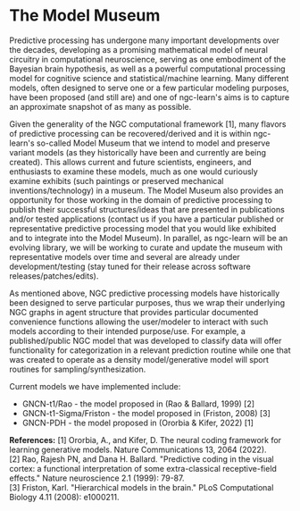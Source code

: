 # The Model Museum

Predictive processing has undergone many important developments over the decades,
developing as a promising mathematical model of neural circuitry in computational
neuroscience, serving as one embodiment of the Bayesian brain hypothesis, as
well as a powerful computational processing model for cognitive science and
statistical/machine learning. Many different models, often designed to serve
one or a few particular modeling purposes, have been proposed (and still are)
and one of ngc-learn's aims is to capture an approximate snapshot of as many as
possible.

Given the generality of the NGC computational framework [1], many
flavors of predictive processing can be recovered/derived and it is within
ngc-learn's so-called Model Museum that we intend to model and preserve variant
models (as they historically have been and currently are being created). This
allows current and future scientists, engineers, and enthusiasts to examine
these models, much as one would curiously examine exhibits (such paintings
or preserved mechanical inventions/technology) in a museum.
The Model Museum also provides an opportunity for those working in the domain
of predictive processing to publish their successful structures/ideas that are
presented in publications and/or tested applications (contact us if you have a
particular published or representative predictive processing model that you
would like exhibited and to integrate into the Model Museum).
In parallel, as ngc-learn will be an evolving library, we will be working to
curate and update the museum with representative models over time
and several are already under development/testing (stay tuned for their release
across software releases/patches/edits).

As mentioned above, NGC predictive processing models have historically been
designed to serve particular purposes, thus we wrap their underlying NGC graphs
in agent structure that provides particular documented convenience functions
allowing the user/modeler to interact with such models according to their
intended purpose/use. For example, a published/public NGC model that was
developed to classify data will offer functionality for categorization in a
relevant prediction routine while one that was created to operate as a density
model/generative model will sport routines for sampling/synthesization.

Current models we have implemented include:
* GNCN-t1/Rao - the model proposed in (Rao &amp; Ballard, 1999) [2]
* GNCN-t1-Sigma/Friston - the model proposed in (Friston, 2008) [3]
* GNCN-PDH - the model proposed in (Ororbia &amp; Kifer, 2022) [1]


**References:**
[1] Ororbia, A., and Kifer, D. The neural coding framework for learning
generative models. Nature Communications 13, 2064 (2022). <br>
[2] Rao, Rajesh PN, and Dana H. Ballard. "Predictive coding in the visual cortex:
a functional interpretation of some extra-classical receptive-field effects."
Nature neuroscience 2.1 (1999): 79-87. <br>
[3] Friston, Karl. "Hierarchical models in the brain." PLoS Computational
Biology 4.11 (2008): e1000211.
